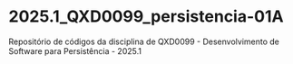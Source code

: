 # 2025.1_QXD0099_persistencia-01A
Repositório de códigos da disciplina de QXD0099 - Desenvolvimento de Software para Persistência - 2025.1
